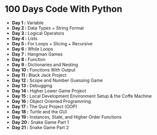 # 100 Days Code With Python

- **Day 1 :** Variable
- **Day 2 :** Data Types + String Format
- **Day 3 :** Logical Operators
- **Day 4 :** Lists
- **Day 5 :** For Loops + Slicing + Recursive
- **Day 6 :** While Loops
- **Day 7 :** Hangman Games
- **Day 8 :** Function
- **Day 9 :** Dictionaries and Nesting
- **Day 10 :** Functions With Output
- **Day 11 :** Black Jack Project
- **Day 12 :** Scope and Number Guessing Game
- **Day 13 :** Debugging
- **Day 14 :** Higher Lower Game Project
- **Day 15 :** Local Development Environment Setup & the Coffe Machine
- **Day 16 :** Object Oriented Programming
- **Day 17 :** The Quiz Project (OOP)
- **Day 18 :** Turtle and the GUI
- **Day 19 :** Instances, State, and Higher Order Functions
- **Day 20 :** Snake Game Part 1
- **Day 21 :** Snake Game Part 2